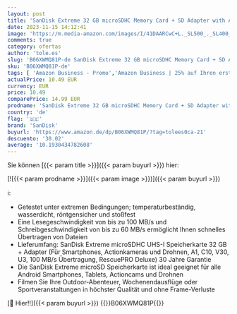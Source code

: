 ```yaml
---
layout: post
title: 'SanDisk Extreme 32 GB microSDHC Memory Card + SD Adapter with A1 App Performance + Rescue Pro Deluxe  Up to 100 MB/s  Class 10  UHS-I  U3  V30  Red/Gold'
date: 2023-11-15 14:12:41
image: 'https://m.media-amazon.com/images/I/41DAARCwC+L._SL500_._SL400_.jpg'
comments: true
category: ofertas
author: 'tole.es'
slug: 'B06XWMQ81P-de SanDisk Extreme 32 GB microSDHC Memory Card + SD Adapter...'
sku: 'B06XWMQ81P-de'
tags: [ 'Amazon Business - Promo','Amazon Business | 25% auf Ihren ersten Einkauf','Amazon Business | Mengenvorteil sichern','Amazon Business | Sommer-Rabatt-Aktion','Arborist Merchandising Root','Bestseller zu attraktiven Preisen','Computer & Zubehör','Computer & Zubehör: Produkte mit Umwelt-Label','Custom Stores','DE_PN_BOW_ASINS_per_Category - HARD2l: MA+Mobile+Music+Office+Outdoor+PC+Pets+Sport+Tools+Toy+Wireless','Datenspeicher','Externe Datenspeicher','Homeoffice-Lösungen','IT-Zubehör','Micro SD Speicherkarten','Self Service','Special Features Stores','Speicherkarten','Stores','a4cbee59-f823-40fe-831a-7de64f655f6f_0','a4cbee59-f823-40fe-831a-7de64f655f6f_1301','e26659c6-d1cd-45cb-800b-2f9b432b8572_0','e26659c6-d1cd-45cb-800b-2f9b432b8572_1301','e26659c6-d1cd-45cb-800b-2f9b432b8572_3201','e26659c6-d1cd-45cb-800b-2f9b432b8572_4401','e26659c6-d1cd-45cb-800b-2f9b432b8572_4501','e26659c6-d1cd-45cb-800b-2f9b432b8572_5201','e26659c6-d1cd-45cb-800b-2f9b432b8572_9201','fef4abe9-89f8-4148-9822-baf23db24893_0','fef4abe9-89f8-4148-9822-baf23db24893_1501','sandisk','🇩🇪', ]
actualPrice: 10.49 EUR
currency: EUR
price: 10.49
comparePrice: 14.99 EUR
prodname: 'SanDisk Extreme 32 GB microSDHC Memory Card + SD Adapter with A1 App Performance + Rescue Pro Deluxe  Up to 100 MB/s  Class 10  UHS-I  U3  V30  Red/Gold'
country: 'de'
flag: '🇩🇪'
brand: 'SanDisk'
buyurl: 'https://www.amazon.de/dp/B06XWMQ81P/?tag=tolees0ca-21'
descuento: '30.02'
average: '10.1930434782608'
---
```


Sie können [{{< param title >}}]({{< param buyurl >}}) hier:

[![{{< param prodname >}}]({{< param image >}})]({{< param buyurl >}})

ℹ️:

- Getestet unter extremen Bedingungen; temperaturbeständig, wasserdicht, röntgensicher und stoßfest
- Eine Lesegeschwindigkeit von bis zu 100 MB/s und Schreibgeschwindigkeit von bis zu 60 MB/s ermöglicht Ihnen schnelles Übertragen von Dateien
- Lieferumfang: SanDisk Extreme microSDHC UHS-I Speicherkarte 32 GB + Adapter (Für Smartphones, Actionkameras und Drohnen, A1, C10, V30, U3, 100 MB/s Übertragung, RescuePRO Deluxe) 30 Jahre Garantie
- Die SanDisk Extreme microSD Speicherkarte ist ideal geeignet für alle Android Smartphones, Tablets, Actioncams und Drohnen
- Filmen Sie Ihre Outdoor-Abenteuer, Wochenendausflüge oder Sportveranstaltungen in höchster Qualität und ohne Frame-Verluste

[🛒 Hier!!]({{< param buyurl >}})
{{<world>}}B06XWMQ81P{{</world>}}
